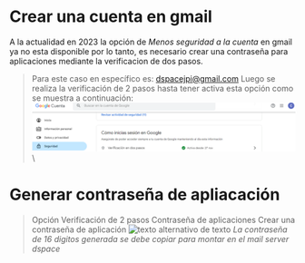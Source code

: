 # Crear una cuenta en gmail
A la actualidad en 2023 la opción de *Menos seguridad a la cuenta* en gmail ya no esta disponible por lo tanto, es necesario crear una contraseña para aplicaciones mediante la verificacion de dos pasos.
> Para este caso en específico es: dspacejpi@gmail.com
> Luego se realiza la verificación de 2 pasos hasta tener activa esta opción como se muestra a continuación:
![texto alternativo de texto](./Imagenes/Verificacion2.PNG) \
# Generar contraseña de apliacación
> Opción Verificación de 2 pasos 
> Contraseña de aplicaciones
> Crear una contraseña de aplicación
> ![texto alternativo de texto](./Imagenes/contraseña.PNG)
> *La contraseña de 16 digitos generada se debe copiar para montar en el mail server dspace*
